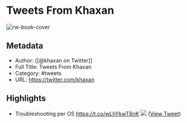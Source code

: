 # Tweets From Khaxan

![rw-book-cover](https://pbs.twimg.com/profile_images/1680019313854390273/BjpcwwhG.jpg)

## Metadata
- Author: [[@khaxan on Twitter]]
- Full Title: Tweets From Khaxan
- Category: #tweets
- URL: https://twitter.com/khaxan

## Highlights
- Troubleshooting per OS https://t.co/wLhYkwT8nK
  ![](https://pbs.twimg.com/media/Ec_MWvfWsAIMGco.png) ([View Tweet](https://twitter.com/khaxan/status/1283469131484934144))
